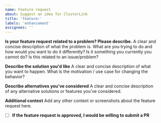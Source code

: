 ```yaml
---
name: Feature request
about: Suggest an idea for ClusterLink
title: 'feature:'
labels: 'enhancement'
assignees: ''
---
```


**Is your feature request related to a problem? Please describe.**
A clear and concise description of what the problem is.
What are you trying to do and how would you want to do it differently?
Is it something you currently you cannot do? Is this related to an issue/problem?

**Describe the solution you'd like**
A clear and concise description of what you want to happen.
What is the motivation / use case for changing the behavior?

**Describe alternatives you've considered**
A clear and concise description of any alternative solutions or features you've considered.

**Additional context**
Add any other context or screenshots about the feature request here.

- [ ] **If the feature request is approved, I would be willing to submit a PR**
